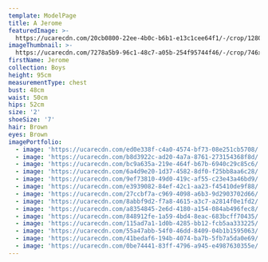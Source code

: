 ```yaml
---
template: ModelPage
title: A Jerome
featuredImage: >-
  https://ucarecdn.com/20cb0800-22ee-4b0c-b6b1-e13c1cee64f1/-/crop/1280x1117/0,114/-/preview/
imageThumbnail: >-
  https://ucarecdn.com/7278a5b9-96c1-48c7-a05b-254f95744f46/-/crop/746x928/86,92/-/preview/
firstName: Jerome
collection: Boys
height: 95cm
measurementType: chest
bust: 48cm
waist: 50cm
hips: 52cm
size: '2'
shoeSize: '7'
hair: Brown
eyes: Brown
imagePortfolio:
  - image: 'https://ucarecdn.com/ed0e338f-c4a0-4574-bf73-08e251cb5708/'
  - image: 'https://ucarecdn.com/b8d3922c-ad20-4a7a-8761-273154368f8d/'
  - image: 'https://ucarecdn.com/bc9a635a-219e-464f-b67b-6940c29c85c6/'
  - image: 'https://ucarecdn.com/6a4d9e20-1d37-4582-8df0-f25bb8aa6c28/'
  - image: 'https://ucarecdn.com/9ef73810-49d0-419c-af55-c23e43a46bd9/'
  - image: 'https://ucarecdn.com/e3939082-84ef-42c1-aa23-f45410de9f88/'
  - image: 'https://ucarecdn.com/27ccbf7a-c969-4098-a6b3-9d2903702d66/'
  - image: 'https://ucarecdn.com/8abbf9d2-f7a8-4615-a3c7-a2814f0e1fd2/'
  - image: 'https://ucarecdn.com/a8354845-2e6d-4180-a154-084ab496fec8/'
  - image: 'https://ucarecdn.com/848912fe-1a59-4bd4-8eac-683bcff70435/'
  - image: 'https://ucarecdn.com/115ad7a1-1d0b-4285-bb12-fcb5aa333225/'
  - image: 'https://ucarecdn.com/55a47abb-54f0-46dd-8409-04b1b1595063/'
  - image: 'https://ucarecdn.com/41bedaf6-194b-4074-ba7b-5fb7a5da0e69/'
  - image: 'https://ucarecdn.com/0be74441-83ff-4796-a945-e4987630355e/'
---
```


